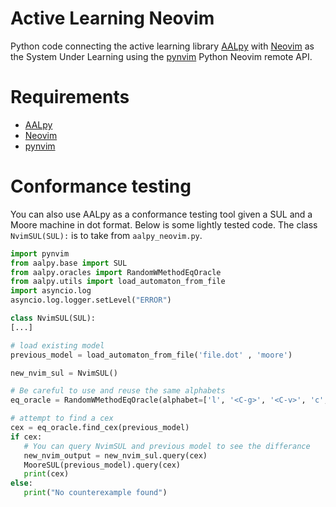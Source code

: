 # Active Learning Neovim

Python code connecting the active learning library [AALpy](https://github.com/DES-Lab/AALpy) with [Neovim](https://github.com/neovim/neovim) as the System Under Learning using the [pynvim](https://github.com/neovim/pynvim) Python Neovim remote API.

# Requirements

- [AALpy](https://github.com/DES-Lab/AALpy) 
- [Neovim](https://github.com/neovim/neovim) 
- [pynvim](https://github.com/neovim/pynvim)

# Conformance testing

You can also use AALpy as a conformance testing tool given a SUL and a Moore machine in dot format. 
Below is some lightly tested code. The class `NvimSUL(SUL):` is to take from `aalpy_neovim.py`.

```python
import pynvim 
from aalpy.base import SUL
from aalpy.oracles import RandomWMethodEqOracle
from aalpy.utils import load_automaton_from_file
import asyncio.log
asyncio.log.logger.setLevel("ERROR")

class NvimSUL(SUL):
[...]

# load existing model
previous_model = load_automaton_from_file('file.dot' , 'moore')

new_nvim_sul = NvimSUL()

# Be careful to use and reuse the same alphabets
eq_oracle = RandomWMethodEqOracle(alphabet=['l', '<C-g>', '<C-v>', 'c', ':', 'v', 'g', '<C-o>', 'r', '<Esc>', '<CR>', '<C-c>', '<C-\><C-n>'], sul=new_nvim_sul, walks_per_state=100, walk_len=10)

# attempt to find a cex
cex = eq_oracle.find_cex(previous_model)
if cex:
   # You can query NvimSUL and previous model to see the differance
   new_nvim_output = new_nvim_sul.query(cex)
   MooreSUL(previous_model).query(cex)
   print(cex)
else:
   print("No counterexample found")
```
